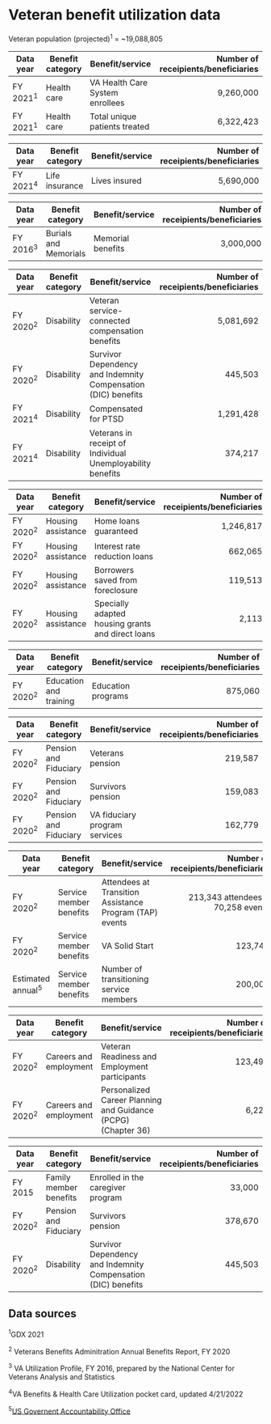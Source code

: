 # Veteran benefit utilization data

Veteran population (projected)<sup>1</sup> = ~19,088,805

|	Data year	|	Benefit category | Benefit/service	|	Number of receipients/beneficiaries
|	---	|	---	| --- | --:
| FY 2021<sup>1</sup>	|	Health care | VA Health Care System enrollees	|	9,260,000
|	FY 2021<sup>1</sup>	|	Health care | Total unique patients treated 	|	6,322,423

|	Data year	|	Benefit category | Benefit/service	|	Number of receipients/beneficiaries
|	---	|	---	| --- | --:
|	FY 2021<sup>4</sup>	|	Life insurance | Lives insured	|	5,690,000

|	Data year	|	Benefit category | Benefit/service	|	Number of receipients/beneficiaries
|	---	|	---	| --- | --:
| FY 2016<sup>3</sup> | Burials and Memorials | Memorial benefits | 3,000,000

|	Data year	|	Benefit category | Benefit/service	|	Number of receipients/beneficiaries
|	---	|	---	| --- | --:
| FY 2020<sup>2</sup>	|	Disability | Veteran service-connected compensation benefits 	|	5,081,692
| FY 2020<sup>2</sup>	|	Disability | Survivor Dependency and Indemnity Compensation (DIC) benefits 	|	445,503
|	FY 2021<sup>4</sup> | Disability | Compensated for PTSD	|	1,291,428
|	FY 2021<sup>4</sup> | Disability | Veterans in receipt of Individual Unemployability benefits | 374,217

|	Data year	|	Benefit category | Benefit/service	|	Number of receipients/beneficiaries
|	---	|	---	| --- | --:
|	FY 2020<sup>2</sup>	|	Housing assistance | Home loans guaranteed	|	1,246,817
|	FY 2020<sup>2</sup>	|	Housing assistance | Interest rate reduction loans	|	662,065
|	FY 2020<sup>2</sup>	|	Housing assistance | Borrowers saved from foreclosure	|	119,513
|	FY 2020<sup>2</sup>	|	Housing assistance | Specially adapted housing grants and direct loans	|	2,113

|	Data year	|	Benefit category | Benefit/service	|	Number of receipients/beneficiaries
|	---	|	---	| --- | --:
|	FY 2020<sup>2</sup>	|	Education and training | Education programs	|	875,060

|	Data year	|	Benefit category | Benefit/service	|	Number of receipients/beneficiaries
|	---	|	---	| --- | --:
|	FY 2020<sup>2</sup>	|	Pension and Fiduciary |Veterans pension 	|	219,587
|	FY 2020<sup>2</sup>	|	Pension and Fiduciary | Survivors pension 	|	159,083
|	FY 2020<sup>2</sup>	|	Pension and Fiduciary |VA fiduciary program services 	|	162,779

|	Data year	|	Benefit category | Benefit/service	|	Number of receipients/beneficiaries
|	---	|	---	| --- | --:
|	FY 2020<sup>2</sup>|	Service member benefits | Attendees at Transition Assistance Program (TAP) events  	|	213,343 attendees - 70,258 events
|	FY 2020<sup>2</sup>|	Service member benefits | VA Solid Start   	|	123,743
| Estimated annual<sup>5</sup> | Service member benefits  | Number of transitioning service members | 200,000 |

|	Data year	|	Benefit category | Benefit/service	|	Number of receipients/beneficiaries
|	---	|	---	| --- | --:
|	FY 2020<sup>2</sup>	|	Careers and employment | Veteran Readiness and Employment participants	|	123,490
|	FY 2020<sup>2</sup>	|	Careers and employment | Personalized Career Planning and Guidance (PCPG) (Chapter 36)	|	6,223

|	Data year	|	Benefit category | Benefit/service	|	Number of receipients/beneficiaries
|	---	|	---	| --- | --:
|	FY 2015	|	Family member benefits | Enrolled in the caregiver program	|	33,000
|	FY 2020<sup>2</sup>	|	Pension and Fiduciary | Survivors pension 	|	378,670
| FY 2020<sup>2</sup>	|	Disability | Survivor Dependency and Indemnity Compensation (DIC) benefits 	|	445,503

## Data sources
<sup>1</sup>GDX 2021

<sup>2</sup> Veterans Benefits Adminitration Annual Benefits Report, FY 2020

<sup>3</sup> VA Utilization Profile, FY 2016, prepared by the National Center for Veterans Analysis and Statistics

<sup>4</sup>VA Benefits & Health Care Utilization pocket card, updated 4/21/2022

<sup>5</sup>[US Governent Accountability Office](https://www.gao.gov/products/gao-19-438r)



